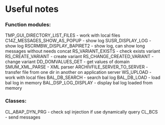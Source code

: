 # Useful notes

### Function modules:

TMP_GUI_DIRECTORY_LIST_FILES - work with local files
C14Z_MESSAGES_SHOW_AS_POPUP  - show log
SUSR_DISPLAY_LOG             - show log
RSCRMBW_DISPLAY_BAPIRET2     - show log, can show long messages without needs concat
RS_VARIANT_EXISTS            - check exists variant 
RS_CREATE_VARIANT            - create variant
RS_CHANGE_CREATED_VARIANT    - change variant
DD_DOMVALUES_GET             - get values of domain
SMUM_XML_PARSE               - XML parser
ARCHIVFILE_SERVER_TO_SERVER  - transfer file from one dir in another on application server
WS_UPLOAD                    - work with local files
BAL_DB_SEARCH                - search bal log
BAL_DB_LOAD                  - load bal log in memory
BAL_DSP_LOG_DISPLAY          - display bal log loaded from memory

### Classes:

CL_ABAP_DYN_PRG              - check sql injection if use dynamically query
CL_BCS                       - send messages